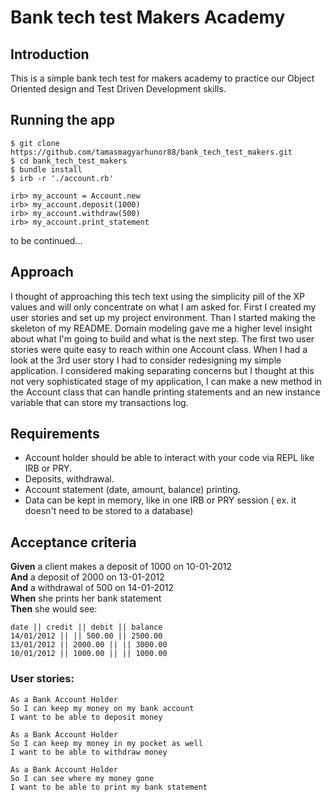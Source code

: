 # Bank tech test Makers Academy

## Introduction
This is a simple bank tech test for makers academy to practice our Object Oriented design and Test Driven Development skills.

## Running the app
```
$ git clone https://github.com/tamasmagyarhunor88/bank_tech_test_makers.git
$ cd bank_tech_test_makers
$ bundle install
$ irb -r './account.rb'

irb> my_account = Account.new
irb> my_account.deposit(1000)
irb> my_account.withdraw(500)
irb> my_account.print_statement
```

to be continued...

## Approach
I thought of approaching this tech text using the simplicity pill of the XP values and will only concentrate on what I am asked for. First I created my user stories and set up my project environment. Than I started making the skeleton of my README. Domain modeling gave me a higher level insight about what I'm going to build and what is the next step. The first two user stories were quite easy to reach within one Account class. When I had a look at the 3rd user story I had to consider redesigning my simple application. I considered making separating concerns but I thought at this not very sophisticated stage of my application, I can make a new method in the Account class that can handle printing statements and an new instance variable that can store my transactions log.

## Requirements

* Account holder should be able to interact with your code via REPL like IRB or PRY.
* Deposits, withdrawal.
* Account statement (date, amount, balance) printing.
* Data can be kept in memory, like in one IRB or PRY session ( ex. it doesn't need to be stored to a database)

## Acceptance criteria

**Given** a client makes a deposit of 1000 on 10-01-2012  
**And** a deposit of 2000 on 13-01-2012  
**And** a withdrawal of 500 on 14-01-2012  
**When** she prints her bank statement  
**Then** she would see:  

```
date || credit || debit || balance
14/01/2012 || || 500.00 || 2500.00
13/01/2012 || 2000.00 || || 3000.00
10/01/2012 || 1000.00 || || 1000.00
```



### User stories:

```
As a Bank Account Holder
So I can keep my money on my bank account
I want to be able to deposit money

As a Bank Account Holder
So I can keep my money in my pocket as well
I want to be able to withdraw money

As a Bank Account Holder
So I can see where my money gone
I want to be able to print my bank statement
```
